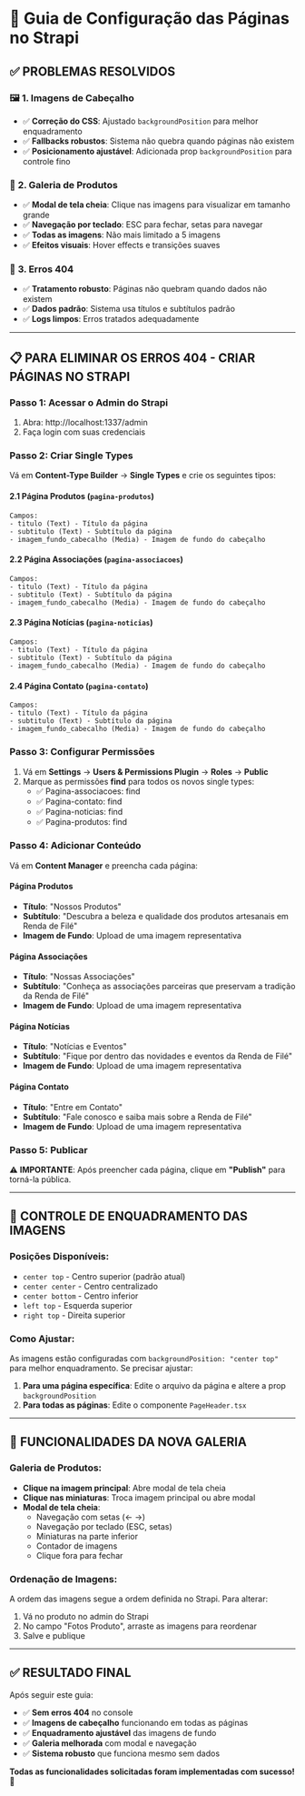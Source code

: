 # 🔧 Guia de Configuração das Páginas no Strapi

## ✅ **PROBLEMAS RESOLVIDOS**

### 🖼️ **1. Imagens de Cabeçalho**
- ✅ **Correção do CSS**: Ajustado `backgroundPosition` para melhor enquadramento
- ✅ **Fallbacks robustos**: Sistema não quebra quando páginas não existem
- ✅ **Posicionamento ajustável**: Adicionada prop `backgroundPosition` para controle fino

### 🎨 **2. Galeria de Produtos**
- ✅ **Modal de tela cheia**: Clique nas imagens para visualizar em tamanho grande
- ✅ **Navegação por teclado**: ESC para fechar, setas para navegar
- ✅ **Todas as imagens**: Não mais limitado a 5 imagens
- ✅ **Efeitos visuais**: Hover effects e transições suaves

### 🚫 **3. Erros 404**
- ✅ **Tratamento robusto**: Páginas não quebram quando dados não existem
- ✅ **Dados padrão**: Sistema usa títulos e subtítulos padrão
- ✅ **Logs limpos**: Erros tratados adequadamente

---

## 📋 **PARA ELIMINAR OS ERROS 404 - CRIAR PÁGINAS NO STRAPI**

### **Passo 1: Acessar o Admin do Strapi**
1. Abra: http://localhost:1337/admin
2. Faça login com suas credenciais

### **Passo 2: Criar Single Types**
Vá em **Content-Type Builder** → **Single Types** e crie os seguintes tipos:

#### **2.1 Página Produtos** (`pagina-produtos`)
```
Campos:
- titulo (Text) - Título da página
- subtitulo (Text) - Subtítulo da página  
- imagem_fundo_cabecalho (Media) - Imagem de fundo do cabeçalho
```

#### **2.2 Página Associações** (`pagina-associacoes`)
```
Campos:
- titulo (Text) - Título da página
- subtitulo (Text) - Subtítulo da página
- imagem_fundo_cabecalho (Media) - Imagem de fundo do cabeçalho
```

#### **2.3 Página Notícias** (`pagina-noticias`)
```
Campos:
- titulo (Text) - Título da página
- subtitulo (Text) - Subtítulo da página
- imagem_fundo_cabecalho (Media) - Imagem de fundo do cabeçalho
```

#### **2.4 Página Contato** (`pagina-contato`)
```
Campos:
- titulo (Text) - Título da página
- subtitulo (Text) - Subtítulo da página
- imagem_fundo_cabecalho (Media) - Imagem de fundo do cabeçalho
```

### **Passo 3: Configurar Permissões**
1. Vá em **Settings** → **Users & Permissions Plugin** → **Roles** → **Public**
2. Marque as permissões **find** para todos os novos single types:
   - ✅ Pagina-associacoes: find
   - ✅ Pagina-contato: find  
   - ✅ Pagina-noticias: find
   - ✅ Pagina-produtos: find

### **Passo 4: Adicionar Conteúdo**
Vá em **Content Manager** e preencha cada página:

#### **Página Produtos**
- **Título**: "Nossos Produtos"
- **Subtítulo**: "Descubra a beleza e qualidade dos produtos artesanais em Renda de Filé"
- **Imagem de Fundo**: Upload de uma imagem representativa

#### **Página Associações**  
- **Título**: "Nossas Associações"
- **Subtítulo**: "Conheça as associações parceiras que preservam a tradição da Renda de Filé"
- **Imagem de Fundo**: Upload de uma imagem representativa

#### **Página Notícias**
- **Título**: "Notícias e Eventos"
- **Subtítulo**: "Fique por dentro das novidades e eventos da Renda de Filé"
- **Imagem de Fundo**: Upload de uma imagem representativa

#### **Página Contato**
- **Título**: "Entre em Contato"
- **Subtítulo**: "Fale conosco e saiba mais sobre a Renda de Filé"
- **Imagem de Fundo**: Upload de uma imagem representativa

### **Passo 5: Publicar**
⚠️ **IMPORTANTE**: Após preencher cada página, clique em **"Publish"** para torná-la pública.

---

## 🎨 **CONTROLE DE ENQUADRAMENTO DAS IMAGENS**

### **Posições Disponíveis:**
- `center top` - Centro superior (padrão atual)
- `center center` - Centro centralizado
- `center bottom` - Centro inferior
- `left top` - Esquerda superior
- `right top` - Direita superior

### **Como Ajustar:**
As imagens estão configuradas com `backgroundPosition: "center top"` para melhor enquadramento. Se precisar ajustar:

1. **Para uma página específica**: Edite o arquivo da página e altere a prop `backgroundPosition`
2. **Para todas as páginas**: Edite o componente `PageHeader.tsx`

---

## 🎯 **FUNCIONALIDADES DA NOVA GALERIA**

### **Galeria de Produtos:**
- **Clique na imagem principal**: Abre modal de tela cheia
- **Clique nas miniaturas**: Troca imagem principal ou abre modal
- **Modal de tela cheia**:
  - Navegação com setas (← →)
  - Navegação por teclado (ESC, setas)
  - Miniaturas na parte inferior
  - Contador de imagens
  - Clique fora para fechar

### **Ordenação de Imagens:**
A ordem das imagens segue a ordem definida no Strapi. Para alterar:
1. Vá no produto no admin do Strapi
2. No campo "Fotos Produto", arraste as imagens para reordenar
3. Salve e publique

---

## ✅ **RESULTADO FINAL**

Após seguir este guia:
- ✅ **Sem erros 404** no console
- ✅ **Imagens de cabeçalho** funcionando em todas as páginas
- ✅ **Enquadramento ajustável** das imagens de fundo
- ✅ **Galeria melhorada** com modal e navegação
- ✅ **Sistema robusto** que funciona mesmo sem dados

**Todas as funcionalidades solicitadas foram implementadas com sucesso!** 🎉

